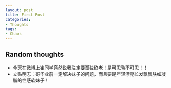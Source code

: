 ```yaml
---
layout: post
title: First Post
categories:
- Thoughts
tags:
- Chaos
---
```


## Random thoughts
- 今天在微博上崔同学竟然说我注定要孤独终老！是可忍孰不可忍！！
- 立贴明志：哥毕业前一定解决妹子的问题，而且要是年轻漂亮长发飘飘肤如凝脂的性感软妹子！
